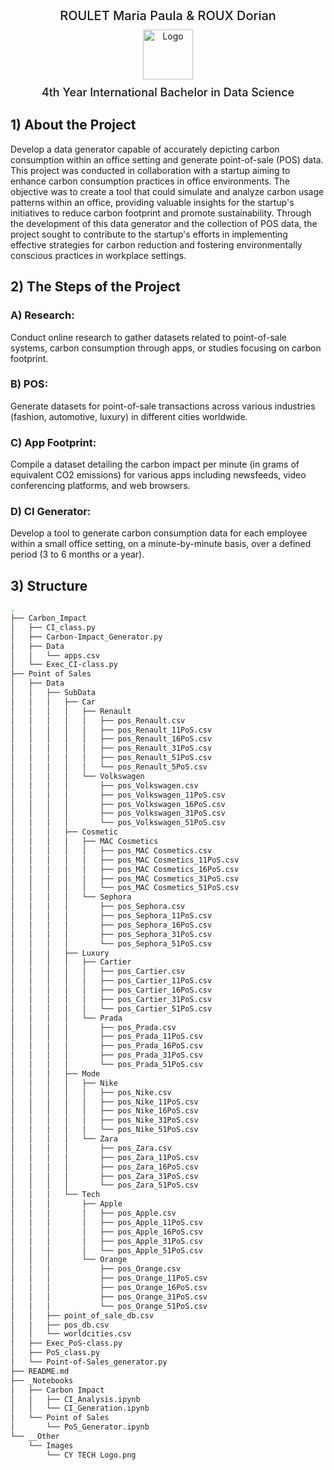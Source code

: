 <div align="center" style = "display: block; align-items: center;
  justify-content: center">
  <span align="center" style = "font-weight: 500; font-size: 20px;">ROULET Maria Paula & ROUX Dorian</span>  
  </br>
  <img src=__Other/Images//CY TECH Logo.png" alt="Logo" height="80px" style = "margin: 10px">
  </br>
  <span align="center" style = "font-weight: 500; font-size: 18px;">4th Year International Bachelor in Data Science</span>  
</div>

## 1) About the Project

Develop a data generator capable of accurately depicting carbon consumption within an office setting and generate point-of-sale (POS) data. This project was conducted in collaboration with a startup aiming to enhance carbon consumption practices in office environments. The objective was to create a tool that could simulate and analyze carbon usage patterns within an office, providing valuable insights for the startup's initiatives to reduce carbon footprint and promote sustainability. Through the development of this data generator and the collection of POS data, the project sought to contribute to the startup's efforts in implementing effective strategies for carbon reduction and fostering environmentally conscious practices in workplace settings.

## 2) The Steps of the Project

### A) Research:
Conduct online research to gather datasets related to point-of-sale systems, carbon consumption through apps, or studies focusing on carbon footprint.

### B) POS:
Generate datasets for point-of-sale transactions across various industries (fashion, automotive, luxury) in different cities worldwide.

### C) App Footprint:
Compile a dataset detailing the carbon impact per minute (in grams of equivalent CO2 emissions) for various apps including newsfeeds, video conferencing platforms, and web browsers.

### D) CI Generator:
Develop a tool to generate carbon consumption data for each employee within a small office setting, on a minute-by-minute basis, over a defined period (3 to 6 months or a year).

## 3) Structure
```bash
.
├── Carbon_Impact
│   ├── CI_class.py
│   ├── Carbon-Impact_Generator.py
│   ├── Data
│   │   └── apps.csv
│   └── Exec_CI-class.py
├── Point of Sales
│   ├── Data
│   │   ├── SubData
│   │   │   ├── Car
│   │   │   │   ├── Renault
│   │   │   │   │   ├── pos_Renault.csv
│   │   │   │   │   ├── pos_Renault_11PoS.csv
│   │   │   │   │   ├── pos_Renault_16PoS.csv
│   │   │   │   │   ├── pos_Renault_31PoS.csv
│   │   │   │   │   ├── pos_Renault_51PoS.csv
│   │   │   │   │   └── pos_Renault_5PoS.csv
│   │   │   │   └── Volkswagen
│   │   │   │       ├── pos_Volkswagen.csv
│   │   │   │       ├── pos_Volkswagen_11PoS.csv
│   │   │   │       ├── pos_Volkswagen_16PoS.csv
│   │   │   │       ├── pos_Volkswagen_31PoS.csv
│   │   │   │       └── pos_Volkswagen_51PoS.csv
│   │   │   ├── Cosmetic
│   │   │   │   ├── MAC Cosmetics
│   │   │   │   │   ├── pos_MAC Cosmetics.csv
│   │   │   │   │   ├── pos_MAC Cosmetics_11PoS.csv
│   │   │   │   │   ├── pos_MAC Cosmetics_16PoS.csv
│   │   │   │   │   ├── pos_MAC Cosmetics_31PoS.csv
│   │   │   │   │   └── pos_MAC Cosmetics_51PoS.csv
│   │   │   │   └── Sephora
│   │   │   │       ├── pos_Sephora.csv
│   │   │   │       ├── pos_Sephora_11PoS.csv
│   │   │   │       ├── pos_Sephora_16PoS.csv
│   │   │   │       ├── pos_Sephora_31PoS.csv
│   │   │   │       └── pos_Sephora_51PoS.csv
│   │   │   ├── Luxury
│   │   │   │   ├── Cartier
│   │   │   │   │   ├── pos_Cartier.csv
│   │   │   │   │   ├── pos_Cartier_11PoS.csv
│   │   │   │   │   ├── pos_Cartier_16PoS.csv
│   │   │   │   │   ├── pos_Cartier_31PoS.csv
│   │   │   │   │   └── pos_Cartier_51PoS.csv
│   │   │   │   └── Prada
│   │   │   │       ├── pos_Prada.csv
│   │   │   │       ├── pos_Prada_11PoS.csv
│   │   │   │       ├── pos_Prada_16PoS.csv
│   │   │   │       ├── pos_Prada_31PoS.csv
│   │   │   │       └── pos_Prada_51PoS.csv
│   │   │   ├── Mode
│   │   │   │   ├── Nike
│   │   │   │   │   ├── pos_Nike.csv
│   │   │   │   │   ├── pos_Nike_11PoS.csv
│   │   │   │   │   ├── pos_Nike_16PoS.csv
│   │   │   │   │   ├── pos_Nike_31PoS.csv
│   │   │   │   │   └── pos_Nike_51PoS.csv
│   │   │   │   └── Zara
│   │   │   │       ├── pos_Zara.csv
│   │   │   │       ├── pos_Zara_11PoS.csv
│   │   │   │       ├── pos_Zara_16PoS.csv
│   │   │   │       ├── pos_Zara_31PoS.csv
│   │   │   │       └── pos_Zara_51PoS.csv
│   │   │   └── Tech
│   │   │       ├── Apple
│   │   │       │   ├── pos_Apple.csv
│   │   │       │   ├── pos_Apple_11PoS.csv
│   │   │       │   ├── pos_Apple_16PoS.csv
│   │   │       │   ├── pos_Apple_31PoS.csv
│   │   │       │   └── pos_Apple_51PoS.csv
│   │   │       └── Orange
│   │   │           ├── pos_Orange.csv
│   │   │           ├── pos_Orange_11PoS.csv
│   │   │           ├── pos_Orange_16PoS.csv
│   │   │           ├── pos_Orange_31PoS.csv
│   │   │           └── pos_Orange_51PoS.csv
│   │   ├── point_of_sale_db.csv
│   │   ├── pos_db.csv
│   │   └── worldcities.csv
│   ├── Exec_PoS-class.py
│   ├── PoS_class.py
│   └── Point-of-Sales_generator.py
├── README.md
├── _Notebooks
│   ├── Carbon Impact
│   │   ├── CI_Analysis.ipynb
│   │   └── CI_Generation.ipynb
│   └── Point of Sales
│       └── PoS_Generator.ipynb
└── __Other
    └── Images
        └── CY TECH Logo.png
```
